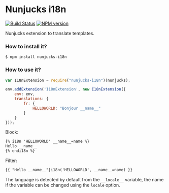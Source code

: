 # Nunjucks i18n

[![Build Status](https://travis-ci.org/SamyPesse/nunjucks-i18n.png?branch=master)](https://travis-ci.org/SamyPesse/nunjucks-i18n)
[![NPM version](https://badge.fury.io/js/nunjucks-i18n.svg)](http://badge.fury.io/js/nunjucks-i18n)

Nunjucks extension to translate templates.

### How to install it?

```
$ npm install nunjucks-i18n
```

### How to use it?

```js
var I18nExtension = require("nunjucks-i18n")(nunjucks);

env.addExtension('I18nExtension', new I18nExtension({
	env: env,
	translations: {
		fr: {
			HELLOWORLD: "Bonjour __name__"
		}
	}
}));
```

Block:

```html
{% i18n 'HELLOWORLD' __name__=name %}
Hello __name__
{% endi18n %}
```

Filter:

```html
{{ "Hello __name__"|i18n('HELLOWORLD', __name__=name) }}
```

The language is detected by default from the `__locale__` variable, the name if the variable can be changed using the `locale` option.
